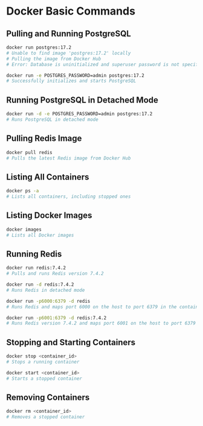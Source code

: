 # Docker Basic Commands

## Pulling and Running PostgreSQL
```bash
docker run postgres:17.2
# Unable to find image 'postgres:17.2' locally
# Pulling the image from Docker Hub
# Error: Database is uninitialized and superuser password is not specified

docker run -e POSTGRES_PASSWORD=admin postgres:17.2
# Successfully initializes and starts PostgreSQL
```

## Running PostgreSQL in Detached Mode
```bash
docker run -d -e POSTGRES_PASSWORD=admin postgres:17.2
# Runs PostgreSQL in detached mode
```

## Pulling Redis Image
```bash
docker pull redis
# Pulls the latest Redis image from Docker Hub
```

## Listing All Containers
```bash
docker ps -a
# Lists all containers, including stopped ones
```

## Listing Docker Images
```bash
docker images
# Lists all Docker images
```

## Running Redis
```bash
docker run redis:7.4.2
# Pulls and runs Redis version 7.4.2

docker run -d redis:7.4.2
# Runs Redis in detached mode

docker run -p6000:6379 -d redis
# Runs Redis and maps port 6000 on the host to port 6379 in the container

docker run -p6001:6379 -d redis:7.4.2
# Runs Redis version 7.4.2 and maps port 6001 on the host to port 6379 in the container
```

## Stopping and Starting Containers
```bash
docker stop <container_id>
# Stops a running container

docker start <container_id>
# Starts a stopped container
```

## Removing Containers
```bash
docker rm <container_id>
# Removes a stopped container
